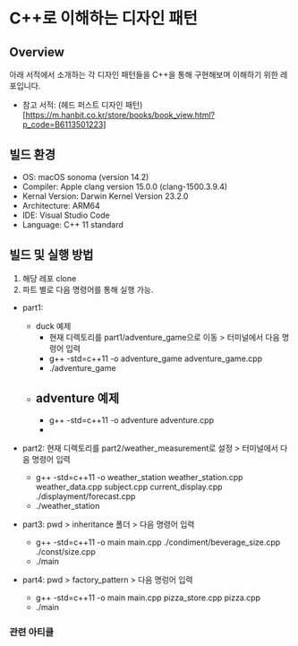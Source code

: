 # C++로 이해하는 디자인 패턴 

## Overview

아래 서적에서 소개하는 각 디자인 패턴들을 C++을 통해 구현해보며 이해하기 위한 레포입니다.

- 참고 서적: (헤드 퍼스트 디자인 패턴)[https://m.hanbit.co.kr/store/books/book_view.html?p_code=B6113501223]

## 빌드 환경

- OS: macOS sonoma (version 14.2)
- Compiler: Apple clang version 15.0.0 (clang-1500.3.9.4)
- Kernal Version: Darwin Kernel Version 23.2.0
- Architecture: ARM64 
- IDE: Visual Studio Code
- Language: C++ 11 standard

## 빌드 및 실행 방법

1. 해당 레포 clone
2. 파트 별로 다음 명령어를 통해 실행 가능.

- part1: 
  - duck 예제
    - 현재 디렉토리를 part1/adventure_game으로 이동 > 터미널에서 다음 명령어 입력
    - g++ -std=c++11 -o adventure_game adventure_game.cpp
    - ./adventure_game
  - adventure 예제
    - 
    - g++ -std=c++11 -o adventure adventure.cpp
    - 
- part2: 현재 디렉토리를 part2/weather_measurement로 설정 > 터미널에서 다음 명령어 입력
  - g++ -std=c++11 -o weather_station weather_station.cpp weather_data.cpp subject.cpp current_display.cpp ./displayment/forecast.cpp
  - ./weather_station 
- part3: pwd > inheritance 폴더 > 다음 명령어 입력 
  - g++ -std=c++11 -o main main.cpp ./condiment/beverage_size.cpp ./const/size.cpp
  - ./main

- part4: pwd > factory_pattern > 다음 명렁어 입력
  - g++ -std=c++11 -o main main.cpp pizza_store.cpp pizza.cpp
  - ./main

### 관련 아티클

